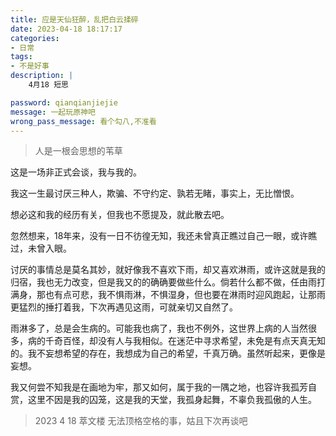 ```yaml
---
title: 应是天仙狂醉，乱把白云揉碎
date: 2023-04-18 18:17:17
categories:
- 日常
tags:
- 不是好事
description: |
    4月18 短思

password: qianqianjiejie
message: 一起玩原神吧
wrong_pass_message: 看个勾八,不准看
---
```


>人是一根会思想的苇草

这是一场非正式会谈，我与我的。

我这一生最讨厌三种人，欺骗、不守约定、孰若无睹，事实上，无比憎恨。

想必这和我的经历有关，但我也不愿提及，就此散去吧。

忽然想来，18年来，没有一日不彷徨无知，我还未曾真正瞧过自己一眼，或许瞧过，未曾入眼。

讨厌的事情总是莫名其妙，就好像我不喜欢下雨，却又喜欢淋雨，或许这就是我的归宿，我也无力改变，但是我又的的确确要做些什么。倘若什么都不做，任由雨打满身，那也有点可悲，我不惧雨淋，不惧湿身，但也要在淋雨时迎风跑起，让那雨更猛烈的捶打着我，下次再遇见这雨，可就亲切又自然了。

雨淋多了，总是会生病的。可能我也病了，我也不例外，这世界上病的人当然很多，病的千奇百怪，却没有人与我相似。在迷茫中寻求希望，未免是有点天真无知的。我不妄想希望的存在，我想成为自己的希望，千真万确。虽然听起来，更像是妄想。

我又何尝不知我是在画地为牢，那又如何，属于我的一隅之地，也容许我孤芳自赏，这里不因是我的囚笼，这是我的天堂，我孤身起舞，不辜负我孤傲的人生。

>2023 4 18 萃文楼
 无法顶格空格的事，姑且下次再谈吧
